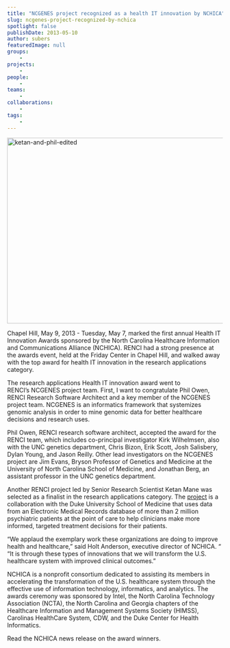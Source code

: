 ```yaml
---
title: "NCGENES project recognized as a health IT innovation by NCHICA"
slug: ncgenes-project-recognized-by-nchica
spotlight: false
publishDate: 2013-05-10
author: subers
featuredImage: null
groups:
    - 
projects:
    - 
people:
    - 
teams: 
    - 
collaborations:
    - 
tags:
    - 
---
```

<a href="http://www.renci.org/wp-content/uploads/2013/05/ketan-and-phil-edited.png"><img class=" wp-image-12067 alignleft" src="http://www.renci.org/wp-content/uploads/2013/05/ketan-and-phil-edited.png" alt="ketan-and-phil-edited" width="640" height="434" /></a>

Chapel Hill, May 9, 2013 - Tuesday, May 7, marked the first annual Health IT Innovation Awards sponsored by the North Carolina Healthcare Information and Communications Alliance (NCHICA). RENCI had a strong presence at the awards event, held at the Friday Center in Chapel Hill, and walked away with the top award for health IT innovation in the research applications category.

<!--more-->The research applications Health IT innovation award went to RENCI’s NCGENES project team. First, I want to congratulate Phil Owen, RENCI Research Software Architect and a key member of the NCGENES project team. NCGENES is an informatics framework that systemizes genomic analysis in order to mine genomic data for better healthcare decisions and research uses.

Phil Owen, RENCI research software architect, accepted the award for the RENCI team, which includes co-principal investigator Kirk Wilhelmsen, also with the UNC genetics department, Chris Bizon, Erik Scott, Josh Salisbery, Dylan Young, and Jason Reilly. Other lead investigators on the NCGENES project are Jim Evans, Bryson Professor of Genetics and Medicine at the University of North Carolina School of Medicine, and Jonathan Berg, an assistant professor in the UNC genetics department.

Another RENCI project led by Senior Research Scientist Ketan Mane was selected as a finalist in the research applications category. The <a href="http://www.renci.org/focus-areas/biosciences-health/evidence-based-medicine" target="_blank">project</a> is a collaboration with the Duke University School of Medicine that uses data from an Electronic Medical Records database of more than 2 million psychiatric patients at the point of care to help clinicians make more informed, targeted treatment decisions for their patients.

“We applaud the exemplary work these organizations are doing to improve health and healthcare,” said Holt Anderson, executive director of NCHICA. “ “It is through these types of innovations that we will transform the U.S. healthcare system with improved clinical outcomes.”

NCHICA is a nonprofit consortium dedicated to assisting its members in accelerating the transformation of the U.S. healthcare system through the effective use of information technology, informatics, and analytics. The awards ceremony was sponsored by Intel, the North Carolina Technology Association (NCTA), the North Carolina and Georgia chapters of the Healthcare Information and Management Systems Society (HIMSS),  Carolinas HealthCare System, CDW, and the Duke Center for Health Informatics.

Read the NCHICA news release on the award winners.
